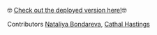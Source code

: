 🤓 [ Check out the deployed version here!]()🤓 

Contributors
[Nataliya Bondareva](https://github.com/tallybee),
[Cathal Hastings](https://github.com/hastinc)
